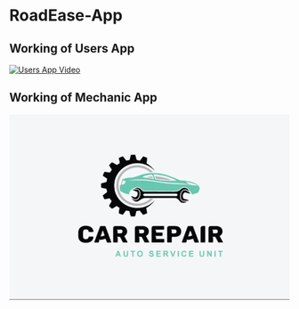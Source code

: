 # RoadEase-App

## Working of Users App

[![Users App Video]()](https://github.com/Shreyak810/RoadEase-App/assets/113600207/00a5e4b1-68c9-4c77-870e-d2b4e642a0da)



## Working of Mechanic App

[![Mechanic App Video](https://github.com/Shreyak810/RoadEase-App/blob/main/drivers_app/images/logo1.jpg?raw=true)](https://github.com/Shreyak810/RoadEase-App/assets/113600207/ed3869d6-94c0-44ca-8a5c-02d7bcde3030)

